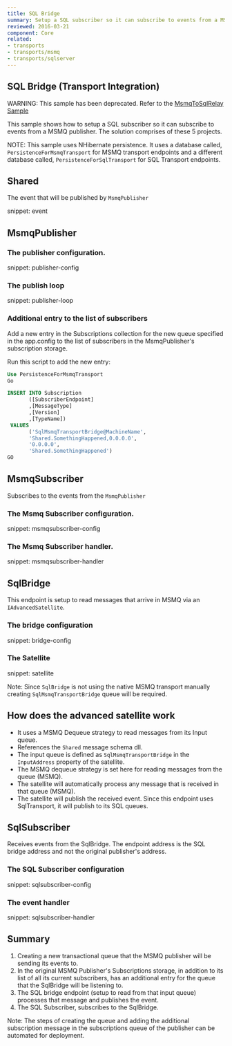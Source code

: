```yaml
---
title: SQL Bridge
summary: Setup a SQL subscriber so it can subscribe to events from a MSMQ publisher.
reviewed: 2016-03-21
component: Core
related:
- transports
- transports/msmq
- transports/sqlserver
---
```


## SQL Bridge (Transport Integration)

WARNING: This sample has been deprecated. Refer to the [MsmqToSqlRelay Sample](/samples/msmqtosqlrelay/)

This sample shows how to setup a SQL subscriber so it can subscribe to events from a MSMQ publisher. The solution comprises of these 5 projects.

NOTE: This sample uses NHibernate persistence. It uses a database called, `PersistenceForMsmqTransport` for MSMQ transport endpoints and a different database called, `PersistenceForSqlTransport` for SQL Transport endpoints.


## Shared

The event that will be published by `MsmqPublisher`

snippet: event


## MsmqPublisher


### The publisher configuration.

snippet: publisher-config


### The publish loop

snippet: publisher-loop


### Additional entry to the list of subscribers

Add a new entry in the Subscriptions collection for the new queue specified in the app.config to the list of subscribers in the MsmqPublisher's subscription storage.

Run this script to add the new entry:

```sql
Use PersistenceForMsmqTransport
Go

INSERT INTO Subscription
       ([SubscriberEndpoint]
       ,[MessageType]
       ,[Version]
       ,[TypeName])
 VALUES
       ('SqlMsmqTransportBridge@MachineName',
       'Shared.SomethingHappened,0.0.0.0',
       '0.0.0.0',
       'Shared.SomethingHappened')
GO
```


## MsmqSubscriber

Subscribes to the events from the `MsmqPublisher`


### The Msmq Subscriber configuration.

snippet: msmqsubscriber-config


### The Msmq Subscriber handler.

snippet: msmqsubscriber-handler


## SqlBridge

This endpoint is setup to read messages that arrive in MSMQ via an `IAdvancedSatellite`.


### The bridge configuration

snippet: bridge-config


### The Satellite

snippet: satellite

Note: Since `SqlBridge` is not using the native MSMQ transport manually creating `SqlMsmqTransportBridge` queue will be required.


## How does the advanced satellite work

 * It uses a MSMQ Dequeue strategy to read messages from its Input queue.
 * References the `Shared` message schema dll.
 * The input queue is defined as `SqlMsmqTransportBridge` in the `InputAddress` property of the satellite.
 * The MSMQ dequeue strategy is set here for reading messages from the queue (MSMQ).
 * The satellite will automatically process any message that is received in that queue (MSMQ).
 * The satellite will publish the received event. Since this endpoint uses SqlTransport, it will publish to its SQL queues.


## SqlSubscriber

Receives events from the SqlBridge. The endpoint address is the SQL bridge address and not the original publisher's address.


### The SQL Subscriber configuration

snippet: sqlsubscriber-config


### The event handler

snippet: sqlsubscriber-handler


## Summary

 1. Creating a new transactional queue that the MSMQ publisher will be sending its events to.
 1. In the original MSMQ Publisher's Subscriptions storage, in addition to its list of all its current subscribers, has an additional entry for the queue that the SqlBridge will be listening to.
 1. The SQL bridge endpoint (setup to read from that input queue) processes that message and publishes the event.
 1. The SQL Subscriber, subscribes to the SqlBridge.

Note: The steps of creating the queue and adding the additional subscription message in the subscriptions queue of the publisher can be automated for deployment.
